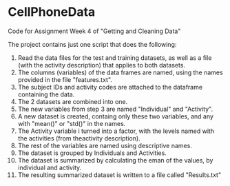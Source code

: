 # CellPhoneData
Code for Assignment Week 4 of "Getting and Cleaning Data"

The project contains just one script that does the following:
1. Read the data files for the test and training datasets, as well as a file (with the activity description) that applies to both datasets.
2. The columns (variables) of the data frames are named, using the names provided in the file "features.txt".
3. The subject IDs and activity codes are attached to the dataframe containing the data.
4. The 2 datasets are combined into one.
5. The new variables from step 3 are named "Individual" and "Activity".
6. A new dataset is created, containg only these two variables, and any with "mean()" or "std()" in the names.
7. The Activity variable i turned into a factor, with the levels named with the activities (from theactivity description).
8. The rest of the variables are named using descriptive names.
9. The dataset is grouped by Individuals and Activities.
10. The dataset is summarized by calculating the eman of the values, by individual and activity.
11. The resulting summarized dataset is written to a file called "Results.txt"